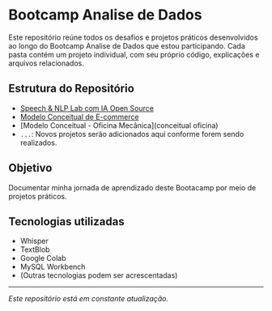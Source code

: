 # Bootcamp Analise de Dados

Este repositório reúne todos os desafios e projetos práticos desenvolvidos ao longo do Bootcamp Analise de Dados que estou participando. Cada pasta contém um projeto individual, com seu próprio código, explicações e arquivos relacionados.


## Estrutura do Repositório

- [Speech & NLP Lab com IA Open Source](Speech_language_nlp_lab)
- [Modelo Conceitual de E-commerce](Projeto_conceitual_BD)
- [Modelo Conceitual - Oficina Mecânica](conceitual oficina)
- `...`: Novos projetos serão adicionados aqui conforme forem sendo realizados.


## Objetivo

Documentar minha jornada de aprendizado deste Bootacamp por meio de projetos práticos.


## Tecnologias utilizadas

- Whisper
- TextBlob
- Google Colab 
- MySQL Workbench
- (Outras tecnologias podem ser acrescentadas)


---


*Este repositório está em constante atualização.*


